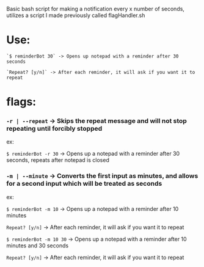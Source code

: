 Basic bash script for making a notification every x number of seconds, utilizes a script I made previously called flagHandler.sh

# Use:

    `$ reminderBot 30` -> Opens up notepad with a reminder after 30 seconds

    `Repeat? [y/n]` -> After each reminder, it will ask if you want it to repeat

# flags:

### `-r | --repeat` -> Skips the repeat message and will not stop repeating until forcibly stopped

ex:

`$ reminderBot -r 30` -> Opens up a notepad with a reminder after 30 seconds, repeats after notepad is closed


### `-m | --minute` -> Converts the first input as minutes, and allows for a second input which will be treated as seconds

ex:

`$ reminderBot -m 10` -> Opens up a notepad with a reminder after 10 minutes

`Repeat? [y/n]` -> After each reminder, it will ask if you want it to repeat

`$ reminderBot -m 10 30` -> Opens up a notepad with a reminder after 10 minutes and 30 seconds

`Repeat? [y/n]` -> After each reminder, it will ask if you want it to repeat